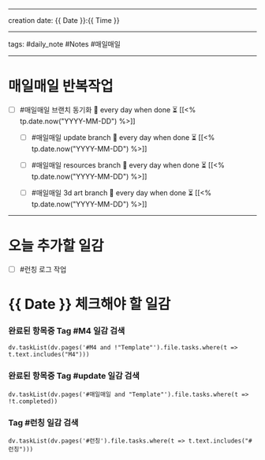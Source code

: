 
-------

creation date: {{ Date }}:{{ Time }}

--------

tags: #daily_note  #Notes #매일매일

---  
# 매일매일 반복작업 
- [ ] #매일매일 브랜치 동기화 🔁 every day when done ⏳ [[<% tp.date.now("YYYY-MM-DD") %>]] 
	- [ ] #매일매일 update branch  🔁 every day when done ⏳ [[<% tp.date.now("YYYY-MM-DD") %>]]
	- [ ] #매일매일 resources branch  🔁 every day when done ⏳ [[<% tp.date.now("YYYY-MM-DD") %>]]
	- [ ] #매일매일 3d art branch  🔁 every day when done ⏳ [[<% tp.date.now("YYYY-MM-DD") %>]]


--------


# 오늘 추가할 일감
- [ ] #런칭 로그 작업 






# {{ Date }} 체크해야 할 일감
### 완료된 항목중 Tag #M4  일감 검색
```dataviewjs 
dv.taskList(dv.pages('#M4 and !"Template"').file.tasks.where(t => t.text.includes("M4"))) 
```


### 완료된 항목중 Tag #update  일감 검색
```dataviewjs 
dv.taskList(dv.pages('#매일매일 and "Template"').file.tasks.where(t => !t.completed))
```


### Tag #런칭  일감 검색
```dataviewjs 
dv.taskList(dv.pages('#런칭').file.tasks.where(t => t.text.includes("#런칭"))) 
```

